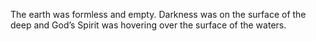 The earth was formless and empty. Darkness was on the surface of the deep and God’s Spirit was hovering over the surface of the waters.